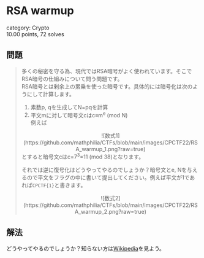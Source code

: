 # RSA warmup
category: Crypto  
10.00 points, 72 solves

## 問題
> 多くの秘密を守る為、現代ではRSA暗号がよく使われています。そこでRSA暗号の仕組みについて問う問題です。  
RSA暗号とは剰余上の累乗を使った暗号です。具体的には暗号化は次のようにして計算します。  
> 1. 素数p, qを生成してN=pqを計算  
> 1. 平文mに対して暗号文cはc≡m<sup>e</sup> (mod N)  
> 例えば  
> <div align="center">![数式1](https://github.com/mathphilia/CTFs/blob/main/images/CPCTF22/RSA_warmup_1.png?raw=true)</div>  
> とすると暗号文cはc=7<sup>3</sup>=11 (mod 38)となります。  
> 
> それでは逆に復号化はどうやってやるのでしょうか？暗号文とe, Nを与えるので平文をフラグの中に書いて提出してください。例えば平文が1であれば`CPCTF{1}`と書きます。  
> <div align="center">![数式2](https://github.com/mathphilia/CTFs/blob/main/images/CPCTF22/RSA_warmup_2.png?raw=true)</div>  

## 解法
どうやってやるのでしょうか？知らない方は[Wikipedia](https://ja.wikipedia.org/wiki/RSA暗号#暗号方式)を見よう。

